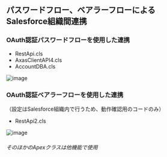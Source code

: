 ## パスワードフロー、ベアラーフローによるSalesforce組織間連携


### OAuth認証パスワードフローを使用した連携
- RestApi.cls
- AxasClientAPI4.cls
- AccountDBA.cls

![image](https://github.com/ndics-Salesforce/api_Password_BearerFlow/assets/119906161/91bd8e98-e162-4fb0-b04f-e4e84839fde9)



### OAuth認証ベアラーフローを使用した連携
（設定はSalesforce組織内で行うため、動作確認用のコードのみ）
- RestApi2.cls

![image](https://github.com/ndics-Salesforce/api_Password_BearerFlow/assets/119906161/f7d96a72-d380-480f-ba57-47f38038a4f0)

###### そのほかのApexクラスは他機能で使用
